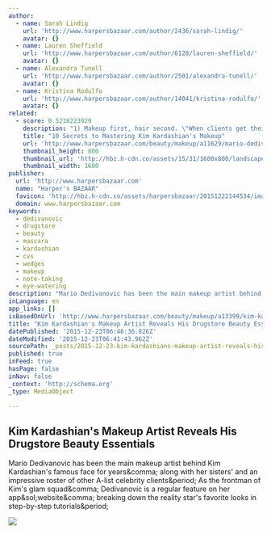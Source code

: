 ```yaml
---
author:
  - name: Sarah Lindig
    url: 'http://www.harpersbazaar.com/author/2436/sarah-lindig/'
    avatar: {}
  - name: Lauren Sheffield
    url: 'http://www.harpersbazaar.com/author/6128/lauren-sheffield/'
    avatar: {}
  - name: Alexandra Tunell
    url: 'http://www.harpersbazaar.com/author/2501/alexandra-tunell/'
    avatar: {}
  - name: Kristina Rodulfo
    url: 'http://www.harpersbazaar.com/author/14041/kristina-rodulfo/'
    avatar: {}
related:
  - score: 0.5218223929
    description: "1) Makeup first, hair second. \"When clients get their hair done first, there's usually hairspray on the face, so I always start with a makeup wipe,\" said Dedivanovic as he prepped Kardashian's skin for the makeup tutorial (she had her hair in her signature slick and low ponytail)."
    title: "10 Secrets to Mastering Kim Kardashian's Makeup"
    url: 'http://www.harpersbazaar.com/beauty/makeup/a11629/mario-dedivanovic-kim-kardashian-makeup-tips/'
    thumbnail_height: 800
    thumbnail_url: 'http://hbz.h-cdn.co/assets/15/31/1600x800/landscape-1438026991-hbz-kim-k-index.jpg'
    thumbnail_width: 1600
publisher:
  url: 'http://www.harpersbazaar.com'
  name: "Harper's BAZAAR"
  favicon: 'http://hbz.h-cdn.co/assets/harpersbazaar/20151222144534/images/favicon.ico'
  domain: www.harpersbazaar.com
keywords:
  - dedivanovic
  - drugstore
  - beauty
  - mascara
  - kardashian
  - cvs
  - wedges
  - makeup
  - note-taking
  - eye-watering
description: "Mario Dedivanovic has been the main makeup artist behind Kim Kardashian's famous face for years, along with her sisters' and an impressive roster of other A-list celebrity clients. As the frontman of Kim's glam squad, Dedivanovic is a regular feature on her app/website, breaking down the reality star's favorite looks in step-by-step tutorials."
inLanguage: en
app_links: []
isBasedOnUrl: 'http://www.harpersbazaar.com/beauty/makeup/a13399/kim-kardashians-makeup-artist-reveals-his-drugstore-beauty-essentials/'
title: "Kim Kardashian's Makeup Artist Reveals His Drugstore Beauty Essentials"
datePublished: '2015-12-23T06:46:36.826Z'
dateModified: '2015-12-23T06:41:43.962Z'
sourcePath: _posts/2015-12-23-kim-kardashians-makeup-artist-reveals-his-drugstore-beauty.md
published: true
inFeed: true
hasPage: false
inNav: false
_context: 'http://schema.org'
_type: MediaObject

---
```

<article style=""><h1>Kim Kardashian's Makeup Artist Reveals His Drugstore Beauty Essentials</h1><p>Mario Dedivanovic has been the main makeup artist behind Kim Kardashian's famous face for years&amp;comma; along with her sisters' and an impressive roster of other A-list celebrity clients&amp;period; As the frontman of Kim's glam squad&amp;comma; Dedivanovic is a regular feature on her app&amp;sol;website&amp;comma; breaking down the reality star's favorite looks in step-by-step tutorials&amp;period;</p><img src="http://hbz.h-cdn.co/assets/15/51/1280x640/landscape-1450569044-51-10496-preview-kim-the-look-12-nude-lip-still-04-1446488031.png" /></article>